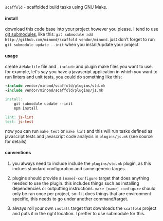 `scaffold` - scaffolded build tasks using GNU Make.

#### install

download this code base into your project however you please. I tend to use
[git submodules](http://git-scm.com/book/en/v2/Git-Tools-Submodules), like
this: `git submodule add http://github.com/minond/scaffold vendor/minond`. just
don't forget to run `git submodule update --init` when you install/update
your project.

#### usage

create a `Makefile` file and `-include` and plugin make files you want to use.
for example, let's say you have a javascript application in which you want to
run linters and unit tests, you could do something like this:

```Makefile
-include vendor/minond/scaffold/plugins/std.mk
-include vendor/minond/scaffold/plugins/js.mk

install:
	git submodule update --init
	npm install

lint: js-lint
test: js-test
```

now you can run `make test` or `make lint` and this will run tasks defined as
javascript tests and javascript code analysis in `plugins/js.mk` (see source
for details)

#### conventions

1. you always need to include include the `plugins/std.mk` plugin, as this
   inclues standard configuration and some generic targes.

2. plugins should provide a `[name]-configure` target that does anything needed
   to use the plugin. this includes things such as installing dependencies
   or outputting instructions. `make [name]-configure` should only be ran
   once per project, so if it does things that are environment specific, this
   needs to go under another command/target.

3. always roll your own `install` target that downloads the `scaffold` project
   and puts it in the right location. I preffer to use submodule for this.
